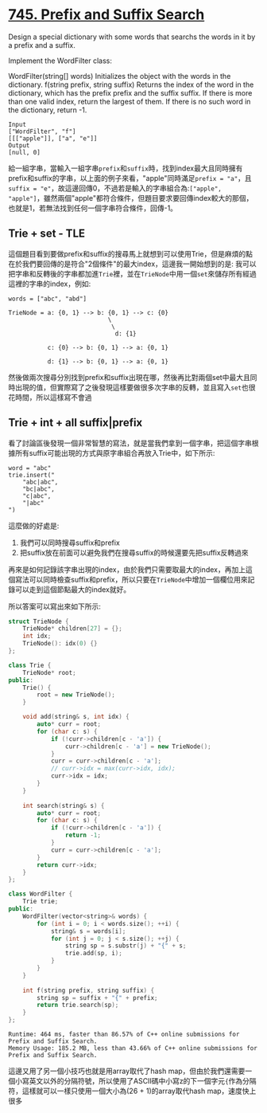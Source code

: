 # [745. Prefix and Suffix Search](https://leetcode.com/problems/prefix-and-suffix-search/)

Design a special dictionary with some words that searchs the words in it by a prefix and a suffix.

Implement the WordFilter class:

WordFilter(string[] words) Initializes the object with the words in the dictionary.
f(string prefix, string suffix) Returns the index of the word in the dictionary, which has the prefix prefix and the suffix suffix. If there is more than one valid index, return the largest of them. If there is no such word in the dictionary, return -1.

```
Input
["WordFilter", "f"]
[[["apple"]], ["a", "e"]]
Output
[null, 0]
```
給一組字串，當輸入一組字串`prefix`和`suffix`時，找到index最大且同時擁有prefix和suffix的字串，以上面的例子來看，"apple"同時滿足`prefix = "a"`，且`suffix = "e"`，故這邊回傳0，不過若是輸入的字串組合為:`["apple", "apple"]`，雖然兩個"apple"都符合條件，但題目要求要回傳index較大的那個，也就是1，若無法找到任何一個字串符合條件，回傳-1。

## Trie + set<int> - TLE
這個題目看到要做prefix和suffix的搜尋馬上就想到可以使用Trie，但是麻煩的點在於我們要回傳的是符合"2個條件"的最大index，這邊我一開始想到的是:
 我可以把字串和反轉後的字串都加進`Trie`裡，並在`TrieNode`中用一個`set`來儲存所有經過這裡的字串的index，例如:
```
words = ["abc", "abd"]

TrieNode = a: {0, 1} --> b: {0, 1} --> c: {0}
                            \
                             \
                              d: {1}

           c: {0} --> b: {0, 1} --> a: {0, 1}

           d: {1} --> b: {0, 1} --> a: {0, 1}
```
然後做兩次搜尋分別找到prefix和suffix出現在哪，然後再比對兩個set中最大且同時出現的值，但實際寫了之後發現這樣要做很多次字串的反轉，並且寫入`set`也很花時間，所以這樣寫不會過

## Trie + int + all suffix|prefix
看了討論區後發現一個非常智慧的寫法，就是當我們拿到一個字串，把這個字串根據所有suffix可能出現的方式與原字串組合再放入Trie中，如下所示:
```
word = "abc"
trie.insert("
    "abc|abc",
    "bc|abc",
    "c|abc",
    "|abc"
")
```
這麼做的好處是:
1. 我們可以同時搜尋suffix和prefix
2. 把suffix放在前面可以避免我們在搜尋suffix的時候還要先把suffix反轉過來

再來是如何記錄該字串出現的index，由於我們只需要取最大的index，再加上這個寫法可以同時檢查suffix和prefix，所以只要在`TrieNode`中增加一個欄位用來記錄可以走到這個節點最大的index就好。

所以答案可以寫出來如下所示:
```cpp
struct TrieNode {
    TrieNode* children[27] = {};
    int idx;
    TrieNode(): idx(0) {}
};

class Trie {
    TrieNode* root;
public:
    Trie() {
        root = new TrieNode();
    }

    void add(string& s, int idx) {
        auto* curr = root;
        for (char c: s) {
            if (!curr->children[c - 'a']) {
                curr->children[c - 'a'] = new TrieNode();
            }
            curr = curr->children[c - 'a'];
            // curr->idx = max(curr->idx, idx);
            curr->idx = idx;
        }
    }
    
    int search(string& s) {
        auto* curr = root;
        for (char c: s) {
            if (!curr->children[c - 'a']) {
                return -1;
            }
            curr = curr->children[c - 'a'];
        }
        return curr->idx;
    }
};

class WordFilter {
    Trie trie;
public:
    WordFilter(vector<string>& words) {
        for (int i = 0; i < words.size(); ++i) {
            string& s = words[i];
            for (int j = 0; j < s.size(); ++j) {
                string sp = s.substr(j) + "{" + s;
                trie.add(sp, i);
            }
        }
    }
    
    int f(string prefix, string suffix) {
        string sp = suffix + "{" + prefix;
        return trie.search(sp);
    }
};
```

```
Runtime: 464 ms, faster than 86.57% of C++ online submissions for Prefix and Suffix Search.
Memory Usage: 185.2 MB, less than 43.66% of C++ online submissions for Prefix and Suffix Search.
```
這邊又用了另一個小技巧也就是用array取代了hash map，但由於我們還需要一個小寫英文以外的分隔符號，所以使用了ASCII碼中小寫z的下一個字元`{`作為分隔符，這樣就可以一樣只使用一個大小為(26 + 1)的array取代hash map，速度快上很多
